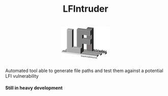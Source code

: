 <h1 align="center">
  LFIntruder
</h1>

<h1 align="center">
   <img src="https://github.com/diego95root/LFIntruder/blob/master/Logo.png" alt="Logo" width="30%">
</h1>

Automated tool able to generate file paths and test them against a potential LFI vulnerability

#### Still in heavy development
